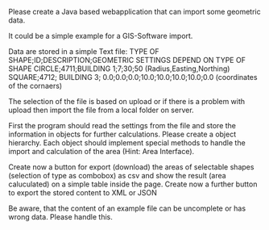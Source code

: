 Please create a Java based webapplication  that can import some geometric data.

It could be a simple example for a GIS-Software import.

Data are stored in a simple Text file:
TYPE OF SHAPE;ID;DESCRIPTION;GEOMETRIC SETTINGS DEPEND ON TYPE OF SHAPE
CIRCLE;4711;BUILDING 1;7;30;50 (Radius,Easting,Northing)
SQUARE;4712; BUILDING 3; 0.0;0.0;0.0;10.0;10.0;10.0;10.0;0.0 (coordinates of the cornaers)

The selection of the file is based on upload or if there is a problem with upload then import the file from a local folder on server.

First the program should read the settings from the file and store the information in objects for further calculations.
Please create a object hierarchy. Each object should implement special methods to handle the import and calculation of the area (Hint: Area Interface).

Create now a button for export (download) the areas of selectable shapes (selection of type as combobox) as csv and show the result (area caluculated) on a simple table inside the page.
Create now a further button to export the stored content to XML or JSON 

Be aware, that the content of an example file can be uncomplete or has wrong data.
Please handle this.
